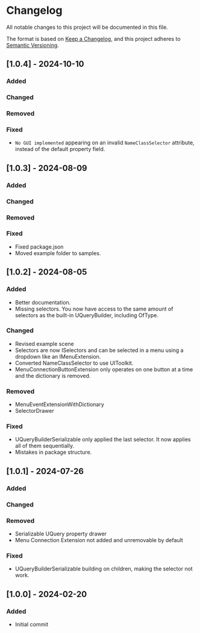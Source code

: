 # Changelog

All notable changes to this project will be documented in this file.

The format is based on [Keep a Changelog](https://keepachangelog.com/en/1.1.0/),
and this project adheres to [Semantic Versioning](https://semver.org/spec/v2.0.0.html).

## [1.0.4] - 2024-10-10

### Added 
### Changed 
### Removed 

### Fixed 
- `No GUI implemented` appearing on an invalid `NameClassSelector` attribute, instead of the default property field.

## [1.0.3] - 2024-08-09

### Added 
### Changed 
### Removed 

### Fixed 
- Fixed package.json 
- Moved example folder to samples. 

## [1.0.2] - 2024-08-05

### Added
- Better documentation.
- Missing selectors. You now have access to the same amount of selectors as the built-in UQueryBuilder, including OfType.

### Changed
- Revised example scene 
- Selectors are now ISelectors and can be selected in a menu using a dropdown like an IMenuExtension. 
- Converted NameClassSelector to use UIToolkit.
- MenuConnectionButtonExtension only operates on one button at a time and the dictionary is removed.

### Removed
- MenuEventExtensionWithDictionary
- SelectorDrawer

### Fixed
- UQueryBuilderSerializable only applied the last selector. It now applies all of them sequentially.
- Mistakes in package structure.

## [1.0.1] - 2024-07-26

### Added
### Changed

### Removed 
- Serializable UQuery property drawer
- Menu Connection Extension not added and unremovable by default

### Fixed 
- UQueryBuilderSerializable building on children, making the selector not work.

## [1.0.0] - 2024-02-20

### Added
- Initial commit


